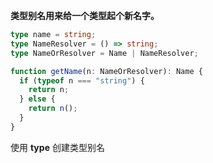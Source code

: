 **类型别名用来给一个类型起个新名字。**

```ts
type name = string;
type NameResolver = () => string;
type NameOrResolver = Name | NameResolver;

function getName(n: NameOrResolver): Name {
  if (typeof n === "string") {
    return n;
  } else {
    return n();
  }
}
```
使用 **type** 创建类型别名

